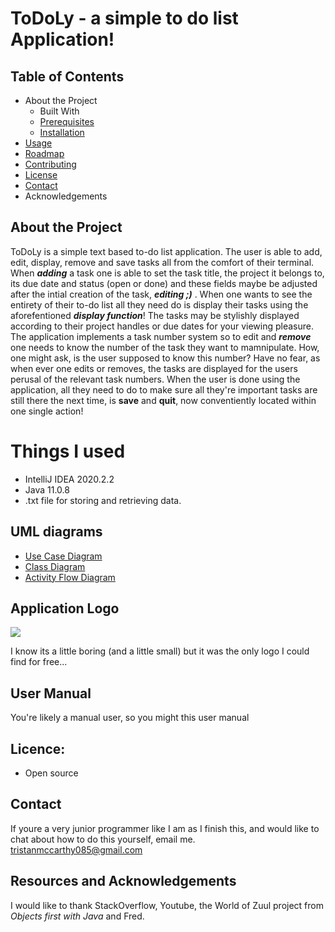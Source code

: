 # ToDoLy - a simple to do list Application!

## Table of Contents

-   About the Project
    -   Built With
    -   [Prerequisites](https://github.com/othneildrew/Best-README-Template#prerequisites)
    -   [Installation](https://github.com/othneildrew/Best-README-Template#installation)
-   [Usage](https://github.com/othneildrew/Best-README-Template#usage)
-   [Roadmap](https://github.com/othneildrew/Best-README-Template#roadmap)
-   [Contributing](https://github.com/othneildrew/Best-README-Template#contributing)
-   [License](https://github.com/othneildrew/Best-README-Template#license)
-   [Contact](https://github.com/othneildrew/Best-README-Template#contact)
-   Acknowledgements

## About the Project

ToDoLy is a simple text based to-do list application. The user is able to add, edit, display, remove and save tasks all from the comfort of their terminal. When ***adding*** a task one is able to set the task title, the project it belongs to, its due date and status (open or done) and these fields maybe be adjusted after the intial creation of the task, ***editing ;)*** . When one wants to see the entirety of their to-do list all they need do is display their tasks using the aforefentioned ***display function***! The tasks may be stylishly displayed according to their project handles or due dates for your viewing pleasure. The application implements a task number system so to edit and ***remove***  one needs to know the number of the task they want to mamnipulate. How, one might ask, is the user supposed to know this number? Have no fear, as when ever one edits or removes, the tasks are displayed for the users perusal of the relevant task numbers. When the user is done using the application, all they need to do to make sure all they're important tasks are still there the next time, is **save** and **quit**, now conventiently located within one single action!

# Things I used

-   IntelliJ IDEA 2020.2.2
-   Java 11.0.8
-   .txt file for storing and retrieving data.


## UML diagrams

- [Use Case Diagram](https://github.com/tristanmcc/ToDoList/blob/master/Diagrams/USE_CASE_DIAGRAM_TODO-Use_Case_diagram.jpg)
- [Class Diagram](https://github.com/tristanmcc/ToDoList/blob/master/Diagrams/USE_CASE_DIAGRAM_TODO-Task%20Diagram.jpg)
- [Activity Flow Diagram](https://github.com/tristanmcc/ToDoList/blob/master/Diagrams/USE_CASE_DIAGRAM_TODO-Process%20flow%20diagram%20AUC1.jpg)


## Application Logo

<img src="https://img.icons8.com/ios/50/000000/todo-list.png"/>

I know its a little boring (and a little small) but it was the only logo I could find for free...

## User Manual

You're likely a manual user, so you might this user manual

## Licence:

-   Open source

## Contact
If youre a very junior programmer like I am as I finish this, and would like to chat about how to do this yourself, email me.
tristanmccarthy085@gmail.com 


## Resources and Acknowledgements

I would like to thank StackOverflow, Youtube, the World of Zuul project from *Objects first with Java* and Fred.

<!--stackedit_data:
eyJoaXN0b3J5IjpbLTEzODAxNTA3NCwtMTczMzI1ODczNCw0Mz
U4NDY2OF19
-->